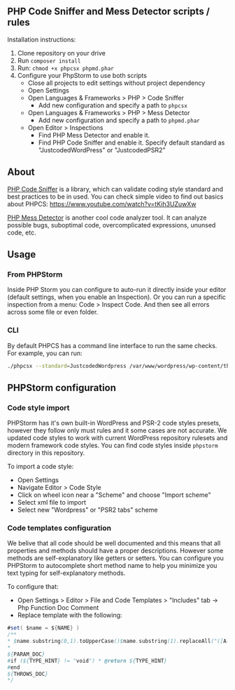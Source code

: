 ## PHP Code Sniffer and Mess Detector scripts / rules

Installation instructions:

1. Clone repository on your drive
2. Run `composer install`
3. Run: `chmod +x phpcsx phpmd.phar`
4. Configure your PhpStorm to use both scripts
    - Close all projects to edit settings without project dependency
    - Open Settings
    - Open Languages & Frameworks > PHP > Code Sniffer
        - Add new configuration and specify a path to `phpcsx`
    - Open Languages & Frameworks > PHP > Mess Detector
        - Add new configuration and specify a path to `phpmd.phar`
    - Open Editor > Inspections
        - Find PHP Mess Detector and enable it.
        - Find PHP Code Sniffer and enable it. Specify default standard as "JustcodedWordPress" or "JustcodedPSR2"

## About

[PHP Code Sniffer](https://github.com/squizlabs/PHP_CodeSniffer) is a library, which can validate coding style standard and best practices to be in used.
You can check simple video to find out basics about PHPCS: https://www.youtube.com/watch?v=tKih3UZuwXw  

[PHP Mess Detector](https://phpmd.org/) is another cool code analyzer tool. It can analyze possible bugs, suboptimal code, overcomplicated expressions, ununsed code, etc.

## Usage

### From PHPStorm

Inside PHP Storm you can configure to auto-run it directly inside your editor (default settings, when you enable an Inspection).
Or you can run a specific inspection from a menu: Code > Inspect Code. And then see all errors across some file or even folder.

### CLI

By default PHPCS has a command line interface to run the same checks. For example, you can run:

```bash
./phpcsx --standard=JustcodedWordpress /var/www/wordpress/wp-content/themes/my-theme/
``` 

## PHPStorm configuration

### Code style import

PHPStorm has it's own built-in WordPress and PSR-2 code styles presets, however they follow only must rules and it some cases are not accurate.
We updated code styles to work with current WordPress repository rulesets and modern framework code styles. 
You can find code styles inside `phpstorm` directory in this repository.

To import a code style:

- Open Settings
- Navigate Editor > Code Style 
- Click on wheel icon near a "Scheme" and choose "Import scheme"
- Select xml file to import
- Select new "Wordpress" or "PSR2 tabs" scheme

### Code templates configuration

We belive that all code should be well documented and this means that all properties and methods should have a proper descriptions.
However some methods are self-explanatory like getters or setters. You can configure you PHPStorm to autocomplete short method name to help you minimize you text typing for self-explanatory methods.

To configure that:  

* Open Settings > Editor > File and Code Templates > "Includes" tab -> Php Function Doc Comment
* Replace template with the following: 

```java
#set( $name = ${NAME} )
/**
* $name.substring(0,1).toUpperCase()$name.substring(1).replaceAll("([A-Z])", " $1")
*
${PARAM_DOC}
#if (${TYPE_HINT} != "void") * @return ${TYPE_HINT}
#end
${THROWS_DOC}
*/

```

